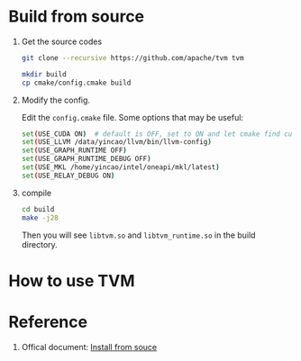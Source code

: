 # Build from source

1. Get the source codes

    ```bash
    git clone --recursive https://github.com/apache/tvm tvm

    mkdir build
    cp cmake/config.cmake build
    ```
1. Modify the config.

    Edit the `config.cmake` file. Some options that may be useful:

    ```bash
    set(USE_CUDA ON)  # default is OFF, set to ON and let cmake find cuda path.
    set(USE_LLVM /data/yincao/llvm/bin/llvm-config)
    set(USE_GRAPH_RUNTIME OFF)
    set(USE_GRAPH_RUNTIME_DEBUG OFF)
    set(USE_MKL /home/yincao/intel/oneapi/mkl/latest)
    set(USE_RELAY_DEBUG ON)
    ```

1. compile

    ```bash
    cd build
    make -j28
    ```
    Then you will see `libtvm.so` and `libtvm_runtime.so` in the build directory.

# How to use TVM

# Reference

1. Offical document: [Install from souce](https://tvm.apache.org/docs/install/from_source.html#install-from-source)
